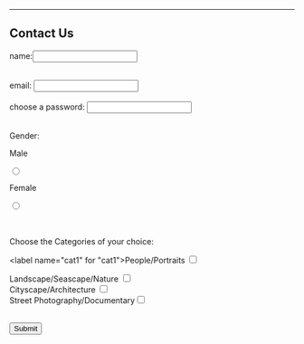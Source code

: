 # <br>
 <br>

<hr>

<h2>Contact Us</h2>


<form action="http://monkey.tumo.org/activities/web/phase-2/working-with-html-elements-2/form-submit.php" method="get"> <label for="name">name:</label><input id="name" name="name" type="text"><br /><br />

<label for="email">email:</label> <input id="email" name="email" type="text"><br /><br /> <label for="password">choose a password: </label> <input id="password" name="password" type="password"><br /><br />

Gender: <br />

<label for="male">Male</label>

<input type="radio" value="male" name="sex" id="male" />

<label for="female">Female</label>

<input type="radio" value="female" name="sex" id="female" />

<br /><br /><span>Choose the Categories of your choice: </span><br />

<label name="cat1" for "cat1">People/Portraits</label> <input type="checkbox" id="cat1" name="cat1"><br />

<label name="cat2" for="cat2"> Landscape/Seascape/Nature</label> <input type="checkbox" id="cat2" name="cat2"><br /> <label name="cat2" for="cat3">Cityscape/Architecture</label> <input type="checkbox" id="cat3" name="cat3"><br /> <label name="cat3" for="cat4">Street Photography/Documentary</label><input type="checkbox" id="cat4" name="cat4"><br /><br />

<input type="submit">

</form>
